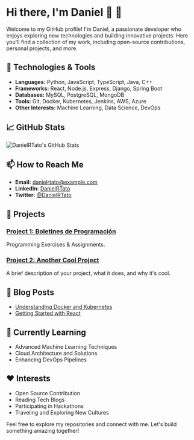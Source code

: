  # Hi there, I'm Daniel 👋 :raising_hand:

Welcome to my GitHub profile! I'm Daniel, a passionate developer who enjoys exploring new technologies and building innovative projects. Here you'll find a collection of my work, including open-source contributions, personal projects, and more.

## 🔧 Technologies & Tools

- **Languages:** Python, JavaScript, TypeScript, Java, C++
- **Frameworks:** React, Node.js, Express, Django, Spring Boot
- **Databases:** MySQL, PostgreSQL, MongoDB
- **Tools:** Git, Docker, Kubernetes, Jenkins, AWS, Azure
- **Other Interests:** Machine Learning, Data Science, DevOps

## 📈 GitHub Stats

![DanielRTato's GitHub Stats](https://github-readme-stats.vercel.app/api?username=DanielRTato&show_icons=true&theme=radical)

## 📫 How to Reach Me

- **Email:** danielrtato@example.com
- **LinkedIn:** [DanielRTato](https://www.linkedin.com/in/danielrtato/)
- **Twitter:** [@DanielRTato](https://twitter.com/DanielRTato)

## 🚀 Projects

### [Project 1: Boletines de Programación](https://github.com/DanielRTato/Programacion)
Programming Exercises & Assignments.

### [Project 2: Another Cool Project](https://github.com/DanielRTato/another-cool-project)
A brief description of your project, what it does, and why it's cool.

## 📝 Blog Posts

- [Understanding Docker and Kubernetes](https://medium.com/@danielrtato/understanding-docker-and-kubernetes-12345678)
- [Getting Started with React](https://medium.com/@danielrtato/getting-started-with-react-23456789)

## 🌱 Currently Learning

- Advanced Machine Learning Techniques
- Cloud Architecture and Solutions
- Enhancing DevOps Pipelines

## ❤️ Interests

- Open Source Contribution
- Reading Tech Blogs
- Participating in Hackathons
- Traveling and Exploring New Cultures

Feel free to explore my repositories and connect with me. Let's build something amazing together!
